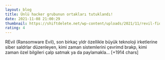 ```yaml
--- 
layout: blog
title: Ünlü hacker grubunun ortakları tutuklandı!
date: 2021-11-08 21:00:29
thumbnail: https://shiftdelete.net/wp-content/uploads/2021/11/revil-fidye-yazilimi-grubu-ortaklari-tutuklandi.jpg
rating: 4
---
```

REvil (Ransomware Evil), son birkaç yldr özellikle büyük teknoloji irketlerine siber saldrlar düzenleyen, kimi zaman sistemlerini çevrimd brakp, kimi zaman özel bilgileri çalp satmak ya da paylamakla… [+1914 chars]